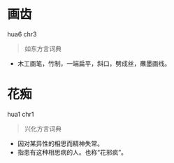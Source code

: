 # 画齿
hua6 chr3
> 如东方言词典
- 木工画笔，竹制，一端扁平，斜口，劈成丝，蘸墨画线。

# 花痴
hua1 chr1
> 兴化方言词典
- 因对某异性的相思而精神失常。
- 指患有这种相思病的人。也称“花邪疯”。
